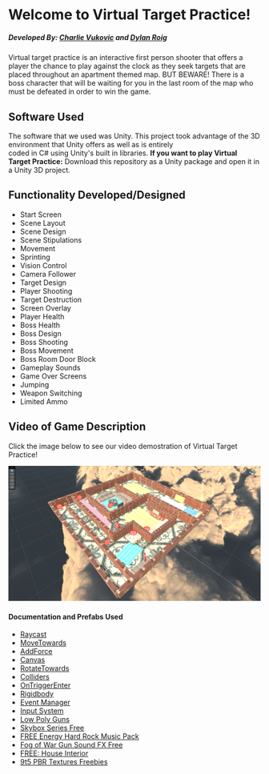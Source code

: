 
# Welcome to Virtual Target Practice!

##### Developed By: [Charlie Vukovic](https://github.com/cavukovic) and [Dylan Roig](https://github.com/dylanroig23)

Virtual target practice is an interactive first person shooter that offers a player the chance to play against the clock as they seek 
targets that are placed throughout an apartment themed map. BUT BEWARE! There is a boss character that will be waiting for you in the 
last room of the map who must be defeated in order to win the game.

## Software Used

The software that we used was Unity. This project took advantage of the 3D environment that Unity offers as well as is entirely  
coded in C# using Unity's built in libraries. **If you want to play Virtual Target Practice:** Download this repository as a Unity
package and open it in a Unity 3D project.

## Functionality Developed/Designed

- Start Screen
- Scene Layout
- Scene Design
- Scene Stipulations
- Movement
- Sprinting
- Vision Control
- Camera Follower
- Target Design
- Player Shooting
- Target Destruction
- Screen Overlay
- Player Health
- Boss Health
- Boss Design
- Boss Shooting
- Boss Movement
- Boss Room Door Block
- Gameplay Sounds
- Game Over Screens
- Jumping
- Weapon Switching
- Limited Ammo

## Video of Game Description

Click the image below to see our video demostration of Virtual Target Practice!
<p align="center">
  <a href="https://youtu.be/0m5UtiO7Pz4">
    <img src="GameEnvironment.PNG" alt="Game Video Link">
  </a>
</p>

#### Documentation and Prefabs Used

- [Raycast](https://docs.unity3d.com/ScriptReference/Physics.Raycast.html)
- [MoveTowards](https://docs.unity3d.com/ScriptReference/Vector3.MoveTowards.html)
- [AddForce](https://docs.unity3d.com/ScriptReference/Rigidbody.AddForce.html)
- [Canvas](https://docs.unity3d.com/Packages/com.unity.ugui@1.0/manual/UICanvas.html)
- [RotateTowards](https://docs.unity3d.com/ScriptReference/Vector3.RotateTowards.html)
- [Colliders](https://docs.unity3d.com/560/Documentation/Manual/CollidersOverview.html)
- [OnTriggerEnter](https://docs.unity3d.com/ScriptReference/Collider.OnTriggerEnter.html)
- [Rigidbody](https://docs.unity3d.com/ScriptReference/Rigidbody.html)
- [Event Manager](https://docs.unity3d.com/Manual/UnityAnalyticsDashboardEventManager.html)
- [Input System](https://docs.unity3d.com/Packages/com.unity.inputsystem@1.5/manual/index.html)
- [Low Poly Guns](https://assetstore.unity.com/packages/3d/props/guns/sample-low-poly-guns-pack-207957)
- [Skybox Series Free](https://assetstore.unity.com/packages/2d/textures-materials/sky/skybox-series-free-103633)
- [FREE Energy Hard Rock Music Pack](https://assetstore.unity.com/packages/audio/music/rock/free-energy-hard-rock-music-pack-54012)
- [Fog of War Gun Sound FX Free](https://assetstore.unity.com/packages/audio/sound-fx/weapons/fog-of-war-gun-sound-fx-free-66100)
- [FREE: House Interior](https://assetstore.unity.com/packages/3d/props/interior/free-house-interior-223416)
- [9t5 PBR Textures Freebies](https://assetstore.unity.com/packages/2d/textures-materials/9t5-pbr-textures-freebies-171062)




 
